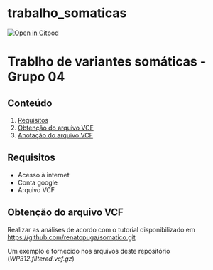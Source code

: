 # trabalho_somaticas

[![Open in Gitpod](https://gitpod.io/button/open-in-gitpod.svg)]([https://gitpod.io/#https://github.com/fabio-marcelo/trabalho_somaticas])

# Trablho de variantes somáticas - Grupo 04

## Conteúdo
1. [Requisitos](#requisitos)
2. [Obtenção do arquivo VCF](#vcf)
3. [Anotação do arquivo VCF](#anotacao)


<div id='requisitos'/>  

## Requisitos
  * Acesso à internet
  * Conta google
  * Arquivo VCF 

<div id='requisitos'/>

<div id='vcf'/>

## Obtenção do arquivo VCF
Realizar as análises de acordo com o tutorial disponibilizado em https://github.com/renatopuga/somatico.git

Um exemplo é fornecido nos arquivos deste repositório (*WP312.filtered.vcf.gz*)

<div id='vcf'/>
